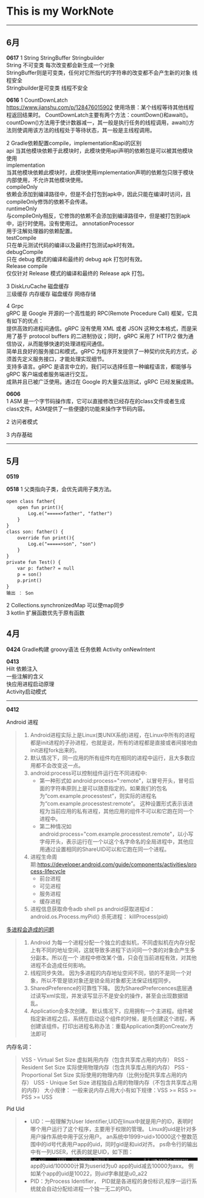 # This is my WorkNote

***
## 6月

**0617**
1 String StringBuffer Stringbuilder  
String 不可变类 每次改变都会新生成一个对象  
StringBuffer则是可变类，任何对它所指代的字符串的改变都不会产生新的对象 线程安全  
Stringbuilder是可变类 线程不安全



**0616**
1 CountDownLatch  
https://www.jianshu.com/p/128476015902
使用场景：某个线程等待其他线程程返回结果时。
CountDownLatch主要有两个方法：countDown()和await()。countDown()方法用于使计数器减一，其一般是执行任务的线程调用，await()方法则使调用该方法的线程处于等待状态，其一般是主线程调用。

2 Gradle依赖配置compile，implementation和api的区别   
api
当其他模块依赖于此模块时，此模块使用api声明的依赖包是可以被其他模块使用  
implementation  
当其他模块依赖此模块时，此模块使用implementation声明的依赖包只限于模块内部使用，不允许其他模块使用。  
compileOnly  
依赖会添加到编译路径中，但是不会打包到apk中，因此只能在编译时访问，且compileOnly修饰的依赖不会传递。  
runtimeOnly  
与compileOnly相反，它修饰的依赖不会添加到编译路径中，但是被打包到apk中，运行时使用。没有使用过。
annotationProcessor  
用于注解处理器的依赖配置。  
testCompile  
只在单元测试代码的编译以及最终打包测试apk时有效。  
debugCompile  
只在 debug 模式的编译和最终的 debug apk 打包时有效。  
Release compile  
仅仅针对 Release 模式的编译和最终的 Release apk 打包。  

3 DiskLruCache  磁盘缓存   
三级缓存
内存缓存
磁盘缓存
网络存储
  
4 Grpc  
gRPC 是 Google 开源的一个高性能的 RPC(Remote Procedure Call) 框架，它具有如下的优点：  
提供高效的进程间通信。gRPC 没有使用 XML 或者 JSON 这种文本格式，而是采用了基于 protocol buffers 的二进制协议；同时，gRPC 采用了 HTTP/2 做为通信协议，从而能够快速的处理进程间通信。  
简单且良好的服务接口和模式。gRPC 为程序开发提供了一种契约优先的方式，必须首先定义服务接口，才能处理实现细节。  
支持多语言。gRPC 是语言中立的，我们可以选择任意一种编程语言，都能够与 gRPC 客户端或者服务端进行交互。  
成熟并且已被广泛使用。通过在 Google 的大量实战测试，gRPC 已经发展成熟。   


**0606**    
1 ASM
是一个字节码操作库，它可以直接修改已经存在的class文件或者生成class文件。ASM提供了一些便捷的功能来操作字节码内容。

2 访问者模式

3 内存基础

***
## 5月

**0519**

**0518**
1 父类指向子类，会优先调用子类方法。

    open class father{
        open fun print(){
            Log.e("=====>father", "father")
        }
    }
    class son: father() {
        override fun print(){
            Log.e("=====>son", "son")
        }
    }
    private fun Test() {
        var p: father? = null
        p = son()
        p.print()
    }
    输出 ： Son

2  Collections.synchronizedMap 可以使map同步     
3  kotlin 扩展函数优先于原有函数 
## 4月


**0424**
Gradle构建 groovy语法
任务依赖
Activity onNewIntent

**0413**  
Hilt 依赖注入  
一些注解的含义  
快应用进程启动原理  
Activity启动模式



***
**0412**

Android 进程

> 1. Android进程实际上是Linux(类UNIX系统)进程，在Linux中所有的进程都是init进程的子孙进程，也就是说，所有的进程都是直接或者间接地由init进程fork出来的。
> 2. 默认情况下，同一应用的所有组件均在相同的进程中运行，且大多数应用都不会改变这一点。
> 3. android:process可以控制组件运行在不同进程中:
>    * 第一种形式如 android:process=":remote"，以冒号开头，冒号后面的字符串原则上是可以随意指定的。如果我们的包名为“com.example.processtest”，则实际的进程名为“com.example.processtest:remote”。
>      这种设置形式表示该进程为当前应用的私有进程，其他应用的组件不可以和它跑在同一个进程中。
>    * 第二种情况如 android:process="com.example.processtest.remote"，以小写字母开头，表示运行在一个以这个名字命名的全局进程中，其他应用通过设置相同的ShareUID可以和它跑在同一个进程。
> 4. 进程生命周期:https://developer.android.com/guide/components/activities/process-lifecycle
>    * 前台进程
>    * 可见进程
>    * 服务进程
>    * 缓存进程
> 5. 进程信息获取命令adb shell ps
>    android获取进程id： android.os.Process.myPid()
>    杀死进程： killProcess(pid)

[多进程会造成的问题](https://blog.csdn.net/u010844304/article/details/116789180?utm_medium=distribute.pc_relevant.none-task-blog-2~default~baidujs_baidulandingword~default-1.pc_relevant_default&spm=1001.2101.3001.4242.2&utm_relevant_index=4)

> 1. Android 为每一个进程分配一个独立的虚拟机，不同虚拟机在内存分配上有不同的地址空间，这就导致多进程下访问同一个类的对象会产生多分副本。所以在一个
>    进程中修改某个值，只会在当前进程有效，对其他进程不会造成任何影响。
> 2. 线程同步失效。
>    因为多进程的内存地址空间不同，锁的不是同一个对象，所以不管是锁对象还是锁全局对象都无法保证线程同步。
> 3. SharedPreference的可靠性下降。
>    因为SharedPrefercences底层通过读写xml实现，并发读写显示不是安全的操作，甚至会出现数据错乱。
> 4. Application会多次创建。
>    默认情况下，应用拥有一个主进程。组件被指定新进程之后，系统在启动这个组件的时候，是先创建这个进程，再创建该组件。打印出进程名称办法：重载Application类的onCreate方法即可

内存名词：

> VSS - Virtual Set Size 虚拟耗用内存（包含共享库占用的内存）
> RSS - Resident Set Size 实际使用物理内存（包含共享库占用的内存）
> PSS - Proportional Set Size 实际使用的物理内存（比例分配共享库占用的内存）
> USS - Unique Set Size 进程独自占用的物理内存（不包含共享库占用的内存）
> 大小规律：
> 一般来说内存占用大小有如下规律：VSS >= RSS >= PSS >= USS

Pid Uid

> * UID：一般理解为User Identifier,UID在linux中就是用户的ID，表明时哪个用户运行了这个程序，主要用于权限的管理。
>   Linux的uid是针对多用户操作系统中用于区分用户。
>   an系统中1999>uid>10000这个整数范围中的id号代表用户app的uid，同时gid是和uid对齐。 ps命令行的输出中有一列USER，代表的就是UID，如下图：
>   ![img.png](img.png)
>   app的uid/100000计算为userid为u0
>   app的uid减去10000为axx。
>   例如某个app的uid是10022，则uid字串就是u0_a22
> * PID：为Process Identifier，　PID就是各进程的身份标识,程序一运行系统就会自动分配给进程一个独一无二的PID。
